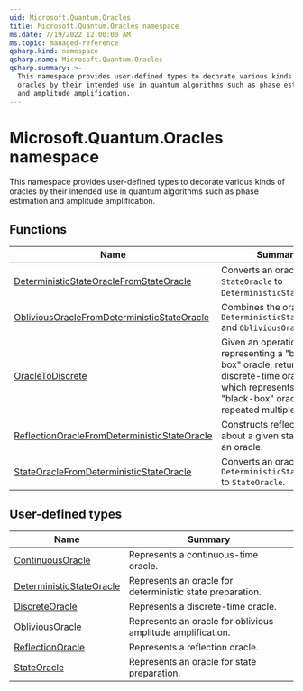 ```yaml
---
uid: Microsoft.Quantum.Oracles
title: Microsoft.Quantum.Oracles namespace
ms.date: 7/19/2022 12:00:00 AM
ms.topic: managed-reference
qsharp.kind: namespace
qsharp.name: Microsoft.Quantum.Oracles
qsharp.summary: >-
  This namespace provides user-defined types to decorate various kinds of
  oracles by their intended use in quantum algorithms such as phase estimation
  and amplitude amplification.
---
```


# Microsoft.Quantum.Oracles namespace

This namespace provides user-defined types to decorate various kinds of
oracles by their intended use in quantum algorithms such as phase estimation
and amplitude amplification.


<!-- summaries -->


## Functions

| Name | Summary |
|------|---------|
|[DeterministicStateOracleFromStateOracle](xref:Microsoft.Quantum.Oracles.DeterministicStateOracleFromStateOracle) |Converts an oracle of type `StateOracle` to `DeterministicStateOracle`. |
|[ObliviousOracleFromDeterministicStateOracle](xref:Microsoft.Quantum.Oracles.ObliviousOracleFromDeterministicStateOracle) |Combines the oracles `DeterministicStateOracle` and `ObliviousOracle`. |
|[OracleToDiscrete](xref:Microsoft.Quantum.Oracles.OracleToDiscrete) |Given an operation representing a "black-box" oracle, returns a discrete-time oracle which represents the "black-box" oracle repeated multiple times. |
|[ReflectionOracleFromDeterministicStateOracle](xref:Microsoft.Quantum.Oracles.ReflectionOracleFromDeterministicStateOracle) |Constructs reflection about a given state from an oracle. |
|[StateOracleFromDeterministicStateOracle](xref:Microsoft.Quantum.Oracles.StateOracleFromDeterministicStateOracle) |Converts an oracle of type `DeterministicStateOracle` to `StateOracle`. |

## User-defined types

| Name | Summary |
|------|---------|
|[ContinuousOracle](xref:Microsoft.Quantum.Oracles.ContinuousOracle) |Represents a continuous-time oracle. |
|[DeterministicStateOracle](xref:Microsoft.Quantum.Oracles.DeterministicStateOracle) |Represents an oracle for deterministic state preparation. |
|[DiscreteOracle](xref:Microsoft.Quantum.Oracles.DiscreteOracle) |Represents a discrete-time oracle. |
|[ObliviousOracle](xref:Microsoft.Quantum.Oracles.ObliviousOracle) |Represents an oracle for oblivious amplitude amplification. |
|[ReflectionOracle](xref:Microsoft.Quantum.Oracles.ReflectionOracle) |Represents a reflection oracle. |
|[StateOracle](xref:Microsoft.Quantum.Oracles.StateOracle) |Represents an oracle for state preparation. |
<!-- /summaries -->
